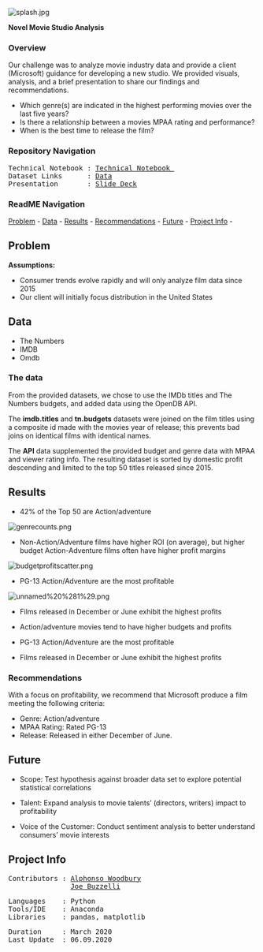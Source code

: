 ![splash.jpg](https://github.com/a-woodbury/Greenlight/blob/master/Resources/greenlightsplash.png)

**Novel Movie Studio Analysis**


### Overview

Our challenge was to analyze movie industry data and provide a client (Microsoft) guidance for developing a new studio. We provided visuals, analysis, and a brief presentation to share our findings and recommendations. 

* Which genre(s) are indicated in the highest performing movies over the last five years?
* Is there a relationship between a movies MPAA rating and performance?
* When is the best time to release the film?

### Repository Navigation
<pre>
Technical Notebook : <a href=https://github.com/a-woodbury/Greenlight/blob/master/notebooks/mod1_jbaw_analysis%26viz_aw.ipynb>Technical Notebook </a>
Dataset Links      : <a href=https://github.com/a-woodbury/Greenlight/tree/master/data>Data</a>
Presentation       : <a href=https://github.com/a-woodbury/Greenlight/blob/master/Presentation/Mod1%20Project%20Presentation%20v2.pptx.pdf>Slide Deck</a>
</pre>

### ReadME Navigation

[Problem](https://github.com/a-woodbury/Greenlight/blob/master/README.md#problem) - 
[Data](https://github.com/a-woodbury/Greenlight#data) -
[Results](https://github.com/a-woodbury/Greenlight#results) - 
[Recommendations](https://github.com/a-woodbury/Greenlight#recommendations) - 
[Future](https://github.com/a-woodbury/Greenlight#future) - 
[Project Info](https://github.com/a-woodbury/Greenlight#project-info) -

## Problem

**Assumptions:**
* Consumer trends evolve rapidly and will only analyze film data since 2015
* Our client will initially focus distribution in the United States


## Data 
* The Numbers
* IMDB
* Omdb




### The data

From the provided datasets, we chose to use the IMDb titles and The Numbers budgets, and added data using the OpenDB API.

The **imdb.titles** and **tn.budgets** datasets were joined on the film titles using a composite id made with the movies year of release; this prevents bad joins on identical films with identical names. 

The **API** data supplemented the provided budget and genre data with MPAA and viewer rating info. The resulting dataset is sorted by domestic profit descending and limited to the top 50 titles released since 2015.

## Results

* 42% of the Top 50 are Action/adventure

![genrecounts.png](https://github.com/a-woodbury/Greenlight/blob/master/images/genrecounts.png)

* Non-Action/Adventure films have higher ROI (on average), but higher budget Action-Adventure films often have higher profit margins

![budgetprofitscatter.png](https://github.com/a-woodbury/Greenlight/blob/master/images/budgetprofitscatter.png)

* PG-13 Action/Adventure are the most profitable

![unnamed%20%281%29.png](https://github.com/a-woodbury/Greenlight/blob/master/images/Screen%20Shot%202020-03-05%20at%2012.55.06%20PM.png)

* Films released in December or June exhibit the highest profits

* Action/adventure movies tend to have higher budgets and profits

* PG-13 Action/Adventure are the most profitable

* Films released in December or June exhibit the highest profits

### Recommendations
With a focus on profitability, we recommend that Microsoft produce a film meeting the following criteria:
* Genre: Action/adventure
* MPAA Rating: Rated PG-13
* Release: Released in either December of June.

## Future
* Scope: Test hypothesis against broader data set to explore potential statistical correlations

* Talent: Expand analysis to movie talents’ (directors, writers) impact to profitability

* Voice of the Customer: Conduct sentiment analysis to better understand consumers’ movie interests


## Project Info

<pre>
Contributors : <a href=https://github.com/a-woodbury>Alphonso Woodbury</a>
               <a href=https://github.com/a-woodbury>Joe Buzzelli</a>
</pre>

<pre>
Languages    : Python
Tools/IDE    : Anaconda
Libraries    : pandas, matplotlib
</pre>

<pre>
Duration     : March 2020
Last Update  : 06.09.2020
</pre>
